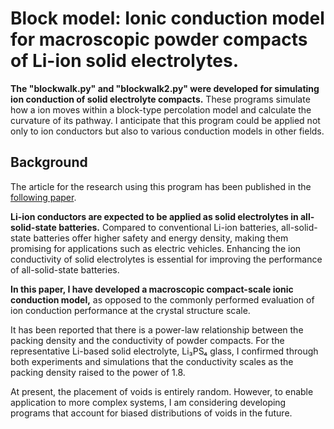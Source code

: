 # Block model: Ionic conduction model for macroscopic powder compacts of Li-ion solid electrolytes. 
**The "blockwalk.py" and "blockwalk2.py" were developed for simulating ion conduction of solid electrolyte compacts.** These programs simulate how a ion moves within a block-type percolation model and calculate the curvature of its pathway. I anticipate that this program could be applied not only to ion conductors but also to various conduction models in other fields.  

## Background
The article for the research using this program has been published in the [following paper](https://doi.org/10.2109/jcersj2.24062).

**Li-ion conductors are expected to be applied as solid electrolytes in all-solid-state batteries.** Compared to conventional Li-ion batteries, all-solid-state batteries offer higher safety and energy density, making them promising for applications such as electric vehicles. Enhancing the ion conductivity of solid electrolytes is essential for improving the performance of all-solid-state batteries. 

**In this paper, I have developed a macroscopic compact-scale ionic conduction model,** as opposed to the commonly performed evaluation of ion conduction performance at the crystal structure scale.  

It has been reported that there is a power-law relationship between the packing density and the conductivity of powder compacts. For the representative Li-based solid electrolyte, Li₃PS₄ glass, I confirmed through both experiments and simulations that the conductivity scales as the packing density raised to the power of 1.8.  

At present, the placement of voids is entirely random. However, to enable application to more complex systems, I am considering developing programs that account for biased distributions of voids in the future.  
